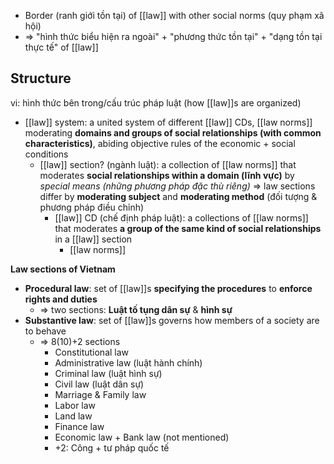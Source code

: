 - Border (ranh giới tồn tại) of [[law]] with other social norms (quy phạm xã hội)
- => "hình thức biểu hiện ra ngoài" + "phương thức tồn tại" + "dạng tồn tại thực tế" of [[law]]

## Structure
vi: hình thức bên trong/cấu trúc pháp luật
(how [[law]]s are organized)

- [[law]] system: a united system of different [[law]] CDs, [[law norms]] moderating **domains and groups of social relationships (with common characteristics)**, abiding objective rules of the economic + social conditions
	- [[law]] section? (ngành luật): a collection of [[law norms]] that moderates **social relationships within a domain (lĩnh vực)** by *special means (những phương pháp đặc thù riêng)* => law sections differ by **moderating subject** and **moderating method** (đối tượng & phương pháp điều chỉnh)
		- [[law]] CD (chế định pháp luật): a collections of [[law norms]] that moderates **a group of the same kind of social relationships** in a [[law]] section
			- [[law norms]]

**Law sections of Vietnam**
- **Procedural law**: set of [[law]]s **specifying the procedures** to **enforce rights and duties**
	- => two sections: **Luật tố tụng dân sự** & **hình sự**
- **Substantive law**: set of [[law]]s governs how members of a society are to behave
	- => 8(10)+2 sections
		- Constitutional law
		- Administrative law (luật hành chính)
		- Criminal law (luật hình sự)
		- Civil law (luật dân sự)
		- Marriage & Family law
		- Labor law
		- Land law
		- Finance law
		- Economic law + Bank law (not mentioned)
		- +2: Công + tư pháp quốc tế